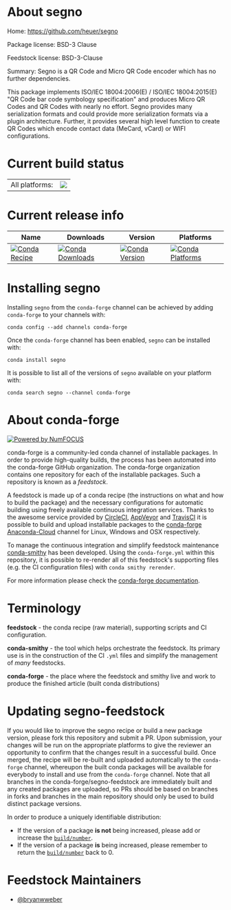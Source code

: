 About segno
===========

Home: https://github.com/heuer/segno

Package license: BSD-3 Clause

Feedstock license: BSD-3-Clause

Summary: Segno is a QR Code and Micro QR Code encoder which has no further dependencies.

This package implements ISO/IEC 18004:2006(E) / ISO/IEC
18004:2015(E) "QR Code bar code symbology specification" and
produces Micro QR Codes and QR Codes with nearly no effort.
Segno provides many serialization formats and could
provide more serialization formats via a plugin architecture.
Further, it provides several high level function to create QR
Codes which encode contact data (MeCard, vCard) or WIFI
configurations.


Current build status
====================


<table><tr><td>All platforms:</td>
    <td>
      <a href="https://dev.azure.com/conda-forge/feedstock-builds/_build/latest?definitionId=4450&branchName=master">
        <img src="https://dev.azure.com/conda-forge/feedstock-builds/_apis/build/status/segno-feedstock?branchName=master">
      </a>
    </td>
  </tr>
</table>

Current release info
====================

| Name | Downloads | Version | Platforms |
| --- | --- | --- | --- |
| [![Conda Recipe](https://img.shields.io/badge/recipe-segno-green.svg)](https://anaconda.org/conda-forge/segno) | [![Conda Downloads](https://img.shields.io/conda/dn/conda-forge/segno.svg)](https://anaconda.org/conda-forge/segno) | [![Conda Version](https://img.shields.io/conda/vn/conda-forge/segno.svg)](https://anaconda.org/conda-forge/segno) | [![Conda Platforms](https://img.shields.io/conda/pn/conda-forge/segno.svg)](https://anaconda.org/conda-forge/segno) |

Installing segno
================

Installing `segno` from the `conda-forge` channel can be achieved by adding `conda-forge` to your channels with:

```
conda config --add channels conda-forge
```

Once the `conda-forge` channel has been enabled, `segno` can be installed with:

```
conda install segno
```

It is possible to list all of the versions of `segno` available on your platform with:

```
conda search segno --channel conda-forge
```


About conda-forge
=================

[![Powered by NumFOCUS](https://img.shields.io/badge/powered%20by-NumFOCUS-orange.svg?style=flat&colorA=E1523D&colorB=007D8A)](http://numfocus.org)

conda-forge is a community-led conda channel of installable packages.
In order to provide high-quality builds, the process has been automated into the
conda-forge GitHub organization. The conda-forge organization contains one repository
for each of the installable packages. Such a repository is known as a *feedstock*.

A feedstock is made up of a conda recipe (the instructions on what and how to build
the package) and the necessary configurations for automatic building using freely
available continuous integration services. Thanks to the awesome service provided by
[CircleCI](https://circleci.com/), [AppVeyor](https://www.appveyor.com/)
and [TravisCI](https://travis-ci.com/) it is possible to build and upload installable
packages to the [conda-forge](https://anaconda.org/conda-forge)
[Anaconda-Cloud](https://anaconda.org/) channel for Linux, Windows and OSX respectively.

To manage the continuous integration and simplify feedstock maintenance
[conda-smithy](https://github.com/conda-forge/conda-smithy) has been developed.
Using the ``conda-forge.yml`` within this repository, it is possible to re-render all of
this feedstock's supporting files (e.g. the CI configuration files) with ``conda smithy rerender``.

For more information please check the [conda-forge documentation](https://conda-forge.org/docs/).

Terminology
===========

**feedstock** - the conda recipe (raw material), supporting scripts and CI configuration.

**conda-smithy** - the tool which helps orchestrate the feedstock.
                   Its primary use is in the construction of the CI ``.yml`` files
                   and simplify the management of *many* feedstocks.

**conda-forge** - the place where the feedstock and smithy live and work to
                  produce the finished article (built conda distributions)


Updating segno-feedstock
========================

If you would like to improve the segno recipe or build a new
package version, please fork this repository and submit a PR. Upon submission,
your changes will be run on the appropriate platforms to give the reviewer an
opportunity to confirm that the changes result in a successful build. Once
merged, the recipe will be re-built and uploaded automatically to the
`conda-forge` channel, whereupon the built conda packages will be available for
everybody to install and use from the `conda-forge` channel.
Note that all branches in the conda-forge/segno-feedstock are
immediately built and any created packages are uploaded, so PRs should be based
on branches in forks and branches in the main repository should only be used to
build distinct package versions.

In order to produce a uniquely identifiable distribution:
 * If the version of a package **is not** being increased, please add or increase
   the [``build/number``](https://conda.io/docs/user-guide/tasks/build-packages/define-metadata.html#build-number-and-string).
 * If the version of a package **is** being increased, please remember to return
   the [``build/number``](https://conda.io/docs/user-guide/tasks/build-packages/define-metadata.html#build-number-and-string)
   back to 0.

Feedstock Maintainers
=====================

* [@bryanwweber](https://github.com/bryanwweber/)

